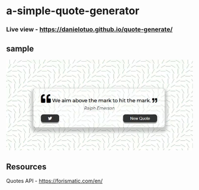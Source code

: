 # a-simple-quote-generator
### Live view - https://danielotuo.github.io/quote-generate/
## sample

![](sample_1.gif)

## Resources

Quotes API - https://forismatic.com/en/

